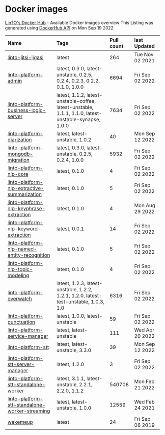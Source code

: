# Docker images
 [LinTO's Docker Hub](https://hub.docker.com/u/lintoai) - Available Docker images overview
This Listing was generated using [DockerHub API](https://hub.docker.com/u/lintoai) on Mon Sep 19 2022

| Name | Tags | Pull count | last Updated |
|:-|:-|:-|:-|
|[linto-jitsi-jigasi](https://hub.docker.com/r/lintoai/linto-jitsi-jigasi)|latest|264|Tue Nov 02 2021|
|[linto-platform-admin](https://hub.docker.com/r/lintoai/linto-platform-admin)|latest, 0.3.0, latest-unstable, 0.2.5, 0.2.4, 0.2.3, 0.2.2, 0.1.0, 1.0.0|6694|Fri Sep 02 2022|
|[linto-platform-business-logic-server](https://hub.docker.com/r/lintoai/linto-platform-business-logic-server)|latest, 1.1.2, latest-unstable-coffee, latest-unstable, 1.1.1, 1.1.0, latest-unstable-synapse, 1.0.0|7634|Fri Sep 02 2022|
|[linto-platform-diarization](https://hub.docker.com/r/lintoai/linto-platform-diarization)|latest, latest-unstable, 1.0.2|40|Mon Sep 12 2022|
|[linto-platform-mongodb-migration](https://hub.docker.com/r/lintoai/linto-platform-mongodb-migration)|latest, 0.3.0, latest-unstable, 0.2.5, 0.2.4, 1.0.0|5932|Fri Sep 02 2022|
|[linto-platform-nlp-core](https://hub.docker.com/r/lintoai/linto-platform-nlp-core)|latest, 0.1.0|4|Fri Sep 02 2022|
|[linto-platform-nlp-extractive-summarization](https://hub.docker.com/r/lintoai/linto-platform-nlp-extractive-summarization)|latest, 0.1.0|5|Fri Sep 02 2022|
|[linto-platform-nlp-keyphrase-extraction](https://hub.docker.com/r/lintoai/linto-platform-nlp-keyphrase-extraction)|latest, 0.1.0|4|Mon Aug 29 2022|
|[linto-platform-nlp-keyword-extraction](https://hub.docker.com/r/lintoai/linto-platform-nlp-keyword-extraction)|latest, 0.0.1|14|Fri Sep 02 2022|
|[linto-platform-nlp-named-entity-recognition](https://hub.docker.com/r/lintoai/linto-platform-nlp-named-entity-recognition)|latest, 0.1.0|5|Fri Sep 02 2022|
|[linto-platform-nlp-topic-modeling](https://hub.docker.com/r/lintoai/linto-platform-nlp-topic-modeling)|latest, 0.1.0|4|Fri Sep 02 2022|
|[linto-platform-overwatch](https://hub.docker.com/r/lintoai/linto-platform-overwatch)|latest, 1.2.3, latest-unstable, 1.2.2, 1.2.1, 1.2.0, latest-test-unstable, 1.0.3, 1.0|6316|Fri Sep 02 2022|
|[linto-platform-punctuation](https://hub.docker.com/r/lintoai/linto-platform-punctuation)|latest, 1.0.0, latest-unstable|59|Fri Sep 02 2022|
|[linto-platform-service-manager](https://hub.docker.com/r/lintoai/linto-platform-service-manager)|latest, latest-unstable|111|Wed Apr 20 2022|
|[linto-platform-stt](https://hub.docker.com/r/lintoai/linto-platform-stt)|latest, latest-unstable, 3.3.0|39|Mon Sep 12 2022|
|[linto-platform-stt-server-manager](https://hub.docker.com/r/lintoai/linto-platform-stt-server-manager)|latest, 1.2.0|3|Fri Sep 02 2022|
|[linto-platform-stt-standalone-worker](https://hub.docker.com/r/lintoai/linto-platform-stt-standalone-worker)|latest, 3.1.1, latest-unstable, 2.2.1, 2.2.0, 1.1.2|540708|Mon Feb 21 2022|
|[linto-platform-stt-standalone-worker-streaming](https://hub.docker.com/r/lintoai/linto-platform-stt-standalone-worker-streaming)|latest, latest-unstable, 1.0.0|12559|Wed Feb 24 2021|
|[wakemeup](https://hub.docker.com/r/lintoai/wakemeup)|latest|24|Fri Sep 06 2019|
